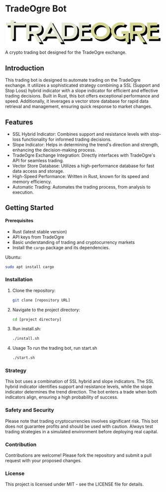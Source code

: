 # TradeOgre Bot

![trade ogre logo](https://raw.githubusercontent.com/Quicksticks-oss/Rust-TradeOgre-Bot/c1623b631e94bc6f1a7a6a4c9276a329b9e6244f/img/logo.svg)

A crypto trading bot designed for the TradeOgre exchange.

## Introduction
This trading bot is designed to automate trading on the TradeOgre exchange. It utilizes a sophisticated strategy combining a SSL (Support and Stop Loss) hybrid indicator with a slope indicator for efficient and effective trading decisions. Built in Rust, this bot offers exceptional performance and speed. Additionally, it leverages a vector store database for rapid data retrieval and management, ensuring quick response to market changes.

## Features
 * SSL Hybrid Indicator: Combines support and resistance levels with stop-loss functionality for informed trading decisions.
 * Slope Indicator: Helps in determining the trend's direction and strength, enhancing the decision-making process.
 * TradeOgre Exchange Integration: Directly interfaces with TradeOgre's API for seamless trading.
 * Vector Store Database: Utilizes a high-performance database for fast data access and storage.
 * High-Speed Performance: Written in Rust, known for its speed and memory efficiency.
 * Automatic Trading: Automates the trading process, from analysis to execution.

## Getting Started
#### Prerequisites
 * Rust (latest stable version)
 * API keys from TradeOgre
 * Basic understanding of trading and cryptocurrency markets
 * Install the `cargo` package and its dependencies.

Ubuntu:
   ```bash
   sudo apt install cargo
   ```

### Installation
1. Clone the repository: 
   ```bash
   git clone [repository URL]
   ```
2. Navigate to the project directory:
   ```bash
   cd [project directory]
   ```
3. Run install.sh:
    ```bash
    ./install.sh
    ```
4. Usage
    To run the trading bot, run start.sh
    ```bash
    ./start.sh
    ```

### Strategy
This bot uses a combination of SSL hybrid and slope indicators. The SSL hybrid indicator identifies support and resistance levels, while the slope indicator determines the trend direction. The bot enters a trade when both indicators align, ensuring a high probability of success.

### Safety and Security
Please note that trading cryptocurrencies involves significant risk. This bot does not guarantee profits and should be used with caution. Always test trading strategies in a simulated environment before deploying real capital.

### Contribution
Contributions are welcome! Please fork the repository and submit a pull request with your proposed changes.

### License
This project is licensed under MIT - see the LICENSE file for details.







